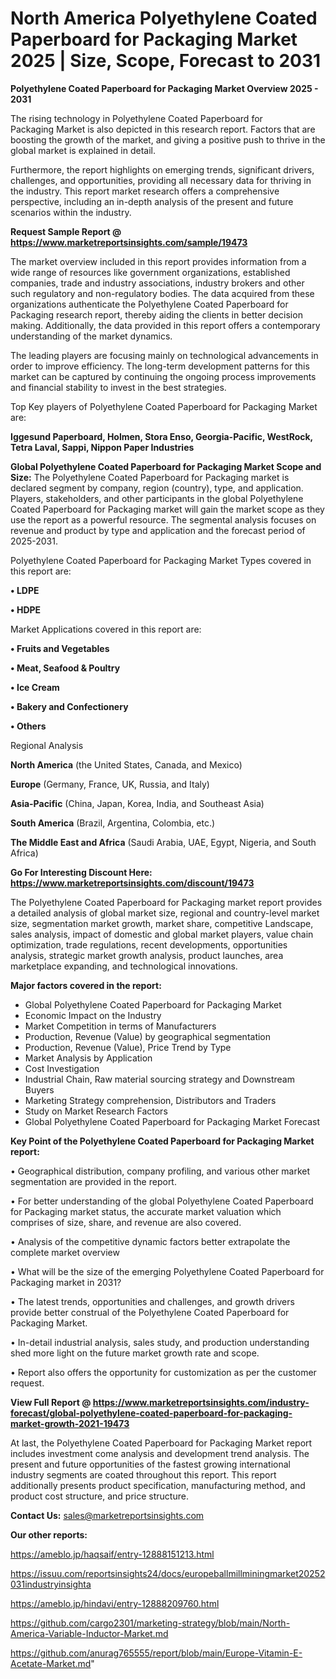 # North America Polyethylene Coated Paperboard for Packaging Market 2025 | Size, Scope, Forecast to 2031

<Strong> Polyethylene Coated Paperboard for Packaging Market Overview 2025 - 2031</strong>

The rising technology in Polyethylene Coated Paperboard for Packaging Market is also depicted in this research report. Factors that are boosting the growth of the market, and giving a positive push to thrive in the global market is explained in detail.

Furthermore, the report highlights on emerging trends, significant drivers, challenges, and opportunities, providing all necessary data for thriving in the industry. This report market research offers a comprehensive perspective, including an in-depth analysis of the present and future scenarios within the industry.

<strong>Request Sample Report @ <a href=https://www.marketreportsinsights.com/sample/19473>https://www.marketreportsinsights.com/sample/19473</a></strong>

The market overview included in this report provides information from a wide range of resources like government organizations, established companies, trade and industry associations, industry brokers and other such regulatory and non-regulatory bodies. The data acquired from these organizations authenticate the Polyethylene Coated Paperboard for Packaging research report, thereby aiding the clients in better decision making. Additionally, the data provided in this report offers a contemporary understanding of the market dynamics.

The leading players are focusing mainly on technological advancements in order to improve efficiency. The long-term development patterns for this market can be captured by continuing the ongoing process improvements and financial stability to invest in the best strategies.

Top Key players of Polyethylene Coated Paperboard for Packaging Market are:

<strong>Iggesund Paperboard, Holmen, Stora Enso, Georgia-Pacific, WestRock, Tetra Laval, Sappi, Nippon Paper Industries</strong>

<strong><b>Global Polyethylene Coated Paperboard for Packaging Market Scope and Size:</b></strong>
The Polyethylene Coated Paperboard for Packaging market is declared segment by company, region (country), type, and application. Players, stakeholders, and other participants in the global Polyethylene Coated Paperboard for Packaging market will gain the market scope as they use the report as a powerful resource. The segmental analysis focuses on revenue and product by type and application and the forecast period of 2025-2031.

Polyethylene Coated Paperboard for Packaging Market Types covered in this report are:

<strong>• LDPE

• HDPE</strong>

Market Applications covered in this report are:

<strong>• Fruits and Vegetables

• Meat, Seafood & Poultry

• Ice Cream

• Bakery and Confectionery

• Others</strong> 

Regional Analysis

<strong>North America</strong> (the United States, Canada, and Mexico)

<strong>Europe</strong> (Germany, France, UK, Russia, and Italy)

<strong>Asia-Pacific</strong> (China, Japan, Korea, India, and Southeast Asia)

<strong>South America</strong> (Brazil, Argentina, Colombia, etc.)

<strong>The Middle East and Africa</strong> (Saudi Arabia, UAE, Egypt, Nigeria, and South Africa)

<strong>Go For Interesting Discount Here: <a href=https://www.marketreportsinsights.com/discount/19473>https://www.marketreportsinsights.com/discount/19473</a></strong>

The Polyethylene Coated Paperboard for Packaging market report provides a detailed analysis of global market size, regional and country-level market size, segmentation market growth, market share, competitive Landscape, sales analysis, impact of domestic and global market players, value chain optimization, trade regulations, recent developments, opportunities analysis, strategic market growth analysis, product launches, area marketplace expanding, and technological innovations.

<strong><b>Major factors covered in the report:</b></strong>
<ul>
  <li>Global Polyethylene Coated Paperboard for Packaging Market </li>
  <li>Economic Impact on the Industry</li>
  <li>Market Competition in terms of Manufacturers</li>
  <li>Production, Revenue (Value) by geographical segmentation</li>
  <li>Production, Revenue (Value), Price Trend by Type</li>
  <li>Market Analysis by Application</li>
  <li>Cost Investigation</li>
  <li>Industrial Chain, Raw material sourcing strategy and Downstream Buyers</li>
  <li>Marketing Strategy comprehension, Distributors and Traders</li>
  <li>Study on Market Research Factors</li>
  <li>Global Polyethylene Coated Paperboard for Packaging Market Forecast</li>
</ul>

<strong><b>Key Point of the Polyethylene Coated Paperboard for Packaging Market report:</b></strong>

• Geographical distribution, company profiling, and various other market segmentation are provided in the report.

• For better understanding of the global Polyethylene Coated Paperboard for Packaging market status, the accurate market valuation which comprises of size, share, and revenue are also covered.

• Analysis of the competitive dynamic factors better extrapolate the complete market overview

• What will be the size of the emerging Polyethylene Coated Paperboard for Packaging market in 2031?

• The latest trends, opportunities and challenges, and growth drivers provide better construal of the Polyethylene Coated Paperboard for Packaging Market.

• In-detail industrial analysis, sales study, and production understanding shed more light on the future market growth rate and scope.

• Report also offers the opportunity for customization as per the customer request.

<strong><b>View Full Report @ <a href=https://www.marketreportsinsights.com/industry-forecast/global-polyethylene-coated-paperboard-for-packaging-market-growth-2021-19473>https://www.marketreportsinsights.com/industry-forecast/global-polyethylene-coated-paperboard-for-packaging-market-growth-2021-19473</a></b></strong>


At last, the Polyethylene Coated Paperboard for Packaging Market report includes investment come analysis and development trend analysis. The present and future opportunities of the fastest growing international industry segments are coated throughout this report. This report additionally presents product specification, manufacturing method, and product cost structure, and price structure.

<strong>Contact Us:</strong>
sales@marketreportsinsights.com

<strong>Our other reports:</strong>

<a href=https://ameblo.jp/haqsaif/entry-12888151213.html>https://ameblo.jp/haqsaif/entry-12888151213.html</a>

<a href=https://issuu.com/reportsinsights24/docs/europeballmillminingmarket20252031industryinsighta>https://issuu.com/reportsinsights24/docs/europeballmillminingmarket20252031industryinsighta</a>

<a href=https://ameblo.jp/hindavi/entry-12888209760.html>https://ameblo.jp/hindavi/entry-12888209760.html</a>

<a href=https://github.com/cargo2301/marketing-strategy/blob/main/North-America-Variable-Inductor-Market.md>https://github.com/cargo2301/marketing-strategy/blob/main/North-America-Variable-Inductor-Market.md</a>

<a href=https://github.com/anurag765555/report/blob/main/Europe-Vitamin-E-Acetate-Market.md>https://github.com/anurag765555/report/blob/main/Europe-Vitamin-E-Acetate-Market.md</a>"
